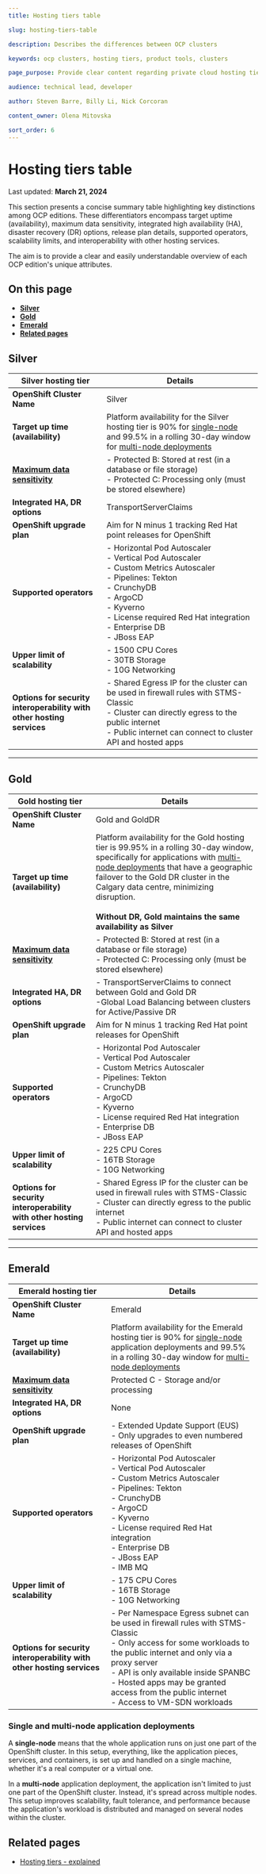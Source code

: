 ```yaml
---
title: Hosting tiers table

slug: hosting-tiers-table

description: Describes the differences between OCP clusters 

keywords: ocp clusters, hosting tiers, product tools, clusters

page_purpose: Provide clear content regarding private cloud hosting tiers

audience: technical lead, developer

author: Steven Barre, Billy Li, Nick Corcoran

content_owner: Olena Mitovska

sort_order: 6
---
```


# Hosting tiers table
Last updated: **March 21, 2024**

This section presents a concise summary table highlighting key distinctions among OCP editions. These differentiators encompass target uptime (availability), maximum data sensitivity, integrated high availability (HA), disaster recovery (DR) options, release plan details, supported operators, scalability limits, and interoperability with other hosting services.  

The aim is to provide a clear and easily understandable overview of each OCP edition's unique attributes.

## On this page
* **[Silver](#silver)**
* **[Gold](#gold)**
* **[Emerald](#emerald)**
* **[Related pages](#related-pages)**

## Silver 

| Silver hosting tier | Details |
|-----------------------------------------------|-------------------------------------------------|
| **OpenShift Cluster Name** | Silver |
| **Target up time (availability)** | Platform availability for the Silver hosting tier is 90% for [single-node](#single-and-multi-node-application-deployments) and 99.5% in a rolling 30-day window for [multi-node deployments](#single-and-multi-node-application-deployments) |
| [**Maximum data sensitivity**](https://www2.gov.bc.ca/gov/content/governments/services-for-government/information-management-technology/information-security/information-security-classification) | - Protected B: Stored at rest (in a database or file storage)<br> - Protected C: Processing only (must be stored elsewhere) |
| **Integrated HA, DR options**| TransportServerClaims|
| **OpenShift upgrade plan** | Aim for N minus 1 tracking Red Hat point releases for OpenShift|                  
| **Supported operators**| - Horizontal Pod Autoscaler<br> - Vertical Pod Autoscaler<br> - Custom Metrics Autoscaler<br> - Pipelines: Tekton<br> - CrunchyDB<br> - ArgoCD<br> - Kyverno <br>- License required Red Hat integration<br> - Enterprise DB <br> - JBoss EAP |
| **Upper limit of scalability** | - 1500 CPU Cores<br> - 30TB Storage <br> - 10G Networking
| **Options for security interoperability with other hosting services** | -  Shared Egress IP for the cluster can be used in firewall rules with STMS-Classic<br> - Cluster can directly egress to the public internet<br> - Public internet can connect to cluster API and hosted apps |

--- 

## Gold

| Gold hosting tier | Details |
|-----------------------------------------------|-------------------------------------------------|
| **OpenShift Cluster Name** | Gold and GoldDR |
| **Target up time (availability)** | Platform availability for the Gold hosting tier is 99.95% in a rolling 30-day window, specifically for applications with [multi-node deployments](#single-and-multi-node-application-deployments) that have a geographic failover to the Gold DR cluster in the Calgary data centre, minimizing disruption. <br><br>**Without DR, Gold maintains the same availability as Silver** |
| [**Maximum data sensitivity**](https://www2.gov.bc.ca/gov/content/governments/services-for-government/information-management-technology/information-security/information-security-classification) | - Protected B: Stored at rest (in a database or file storage)<br> - Protected C: Processing only (must be stored elsewhere) |
| **Integrated HA, DR options**| - TransportServerClaims to connect between Gold and Gold DR<br> -Global Load Balancing between clusters for Active/Passive DR|
| **OpenShift upgrade plan** | Aim for N minus 1 tracking Red Hat point releases for OpenShift|
| **Supported operators**| - Horizontal Pod Autoscaler<br> - Vertical Pod Autoscaler<br> - Custom Metrics Autoscaler<br> - Pipelines: Tekton<br> - CrunchyDB<br> - ArgoCD<br> - Kyverno <br>- License required Red Hat integration<br> - Enterprise DB <br> - JBoss EAP |
| **Upper limit of scalability** | - 225 CPU Cores <br> - 16TB Storage <br> - 10G Networking |
| **Options for security interoperability with other hosting services** | - Shared Egress IP for the cluster can be used in firewall rules with STMS-Classic<br> - Cluster can directly egress to the public internet<br> - Public internet can connect to cluster API and hosted apps |

---
## Emerald 

| Emerald hosting tier | Details |
|-----------------------------------------------|-------------------------------------------------|
| **OpenShift Cluster Name** | Emerald |
| **Target up time (availability)** | Platform availability for the Emerald hosting tier is 90% for [single-node](#single-and-multi-node-application-deployments) application deployments and 99.5% in a rolling 30-day window for [multi-node deployments](#single-and-multi-node-application-deployments) |
| [**Maximum data sensitivity**](https://www2.gov.bc.ca/gov/content/governments/services-for-government/information-management-technology/information-security/information-security-classification) | Protected C - Storage and/or processing |
| **Integrated HA, DR options**| None|
| **OpenShift upgrade plan** | - Extended Update Support (EUS) <br> - Only upgrades to even numbered releases of OpenShift|
| **Supported operators**| - Horizontal Pod Autoscaler<br> - Vertical Pod Autoscaler<br> - Custom Metrics Autoscaler<br> - Pipelines: Tekton<br> - CrunchyDB<br> - ArgoCD<br> - Kyverno <br>- License required Red Hat integration<br> - Enterprise DB <br> - JBoss  EAP <br> - IMB MQ |
| **Upper limit of scalability** | - 175 CPU Cores <br> - 16TB Storage <br> - 10G Networking |
| **Options for security interoperability with other hosting services** | - Per Namespace Egress subnet can be used in firewall rules with STMS-Classic <br> - Only access for some workloads to the public internet and only via a proxy server <br> - API is only available inside SPANBC <br> - Hosted apps may be granted access from the public internet <br> - Access to VM-SDN workloads|

### Single and multi-node application deployments

A **single-node** means that the whole application runs on just one part of the OpenShift cluster. In this setup, everything, like the application pieces, services, and containers, is set up and handled on a single machine, whether it's a real computer or a virtual one.

 In a **multi-node** application deployment, the application isn't limited to just one part of the OpenShift cluster. Instead, it's spread across multiple nodes. This setup improves scalability, fault tolerance, and performance because the application's workload is distributed and managed on several nodes within the cluster.

## Related pages

- [Hosting tiers - explained](https://digital.gov.bc.ca/cloud/services/private/products-tools/hosting-tiers/) 
